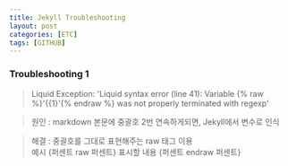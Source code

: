 ```yaml
---
title: Jekyll Troubleshooting
layout: post
categories: [ETC]
tags: [GITHUB]
---
```


### Troubleshooting 1
> Liquid Exception: 'Liquid syntax error (line 41): Variable {% raw %}'{{1}'{% endraw %} was not properly terminated with regexp'  

> 원인 : markdown 본문에 중괄호 2번 연속하게되면, Jekyll에서 변수로 인식

> 해결 : 중괄호를 그대로 표현해주는 raw 태그 이용<br/>
> 예시 {퍼센트 raw 퍼센트} 표시할 내용 {퍼센트 endraw 퍼센트}

